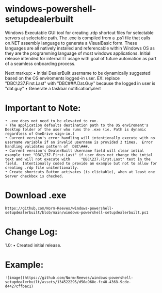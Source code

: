 # windows-powershell-setupdealerbuilt

Windows Executable GUI tool for creating .rdp shortcut files for selectable servers at selectable path.  The .exe is compiled from a .ps1 file that calls on.NET assembly language to generate a VisualBasic form.  These languages are all natively installed and referencable within Windows OS as they are the programming language of most windows applications.
Initial release intended for internal IT usage with goal of future automation as part of a seamless onboarding process.

Next markup: 
	• Initial DealerBuilt username to be dynamically suggested based on the OS enviroments logged-in user. EX: replace "DBC\237.First.Last" with "DBC\###.Dat.Guy" because the logged in user is "dat.guy"
	• Generate a taskbar notification\alert

Important to Note:
=========
	• .exe does not need to be elevated to run.
	• The application defaults destination path to the OS enviroment's Desktop folder of the user who runs the .exe (ie. Path is dynamic regardless of OneDrive sign-in.)
	• Current version's error handling will intentionally execute with no username variable if an invalid username is provided 3 times.  Error handling validates pattern of  DBC\###.
	• Current version's DealerBuilt Username field will clear intial example text "DBC\237.First.Last" if user does not change the intial text and will not execute with     "DBC\237.First.Last" text in the field.  Intentionally coded to provide an example but not to allow for creating .rdp file unitentionally.
	• Create shortcuts Button activates (is clickable), when at least one Server checkbox is checked.

Download .exe
=========
	https://github.com/Norm-Reeves/windows-powershell-setupdealerbuilt/blob/main/windows-powershell-setupdealerbuilt.ps1

Change Log:
============
1.0:
  • Created initial release.

Example:
=========
	![image](https://github.com/Norm-Reeves/windows-powershell-setupdealerbuilt/assets/134522295/d50a968e-fc40-4368-9cde-d4427cffbac1)
